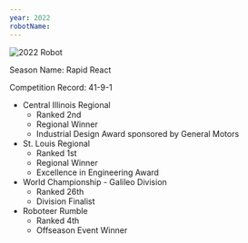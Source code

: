 ```yaml
---
year: 2022
robotName:
---
```


![2022 Robot](assets/img/general/2022_robot.png)

Season Name: Rapid React

Competition Record: 41-9-1

* Central Illinois Regional
  * Ranked 2nd
  * Regional Winner
  * Industrial Design Award sponsored by General Motors
* St. Louis Regional
  * Ranked 1st
  * Regional Winner
  * Excellence in Engineering Award
* World Championship - Galileo Division
  * Ranked 26th
  * Division Finalist
* Roboteer Rumble
  * Ranked 4th
  * Offseason Event Winner
